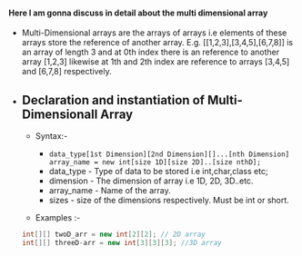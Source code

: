 #### Here I am gonna discuss in detail about the multi dimensional array

- Multi-Dimensional arrays are the arrays of arrays i.e elements of these arrays store the reference of another array. E.g. [[1,2,3],[3,4,5],[6,7,8]] is an array of length 3 and at 0th index there is an reference to another array [1,2,3] likewise at 1th and 2th index are reference to arrays [3,4,5] and [6,7,8] respectively.

- Declaration and instantiation of Multi-Dimensionall Array
    - 
    - Syntax:-
        - ```data_type[1st Dimension][2nd Dimension][]...[nth Dimension] array_name = new int[size 1D][size 2D]..[size nthD];```
        - data_type - Type of data to be stored i.e int,char,class etc;
        - dimension - The dimension of array i.e 1D, 2D, 3D..etc.
        - array_name - Name of the array.
        - sizes - size of the dimensions respectively. Must be int or short.

    - Examples :-
    ```java
    int[][] twoD_arr = new int[2][2]; // 2D array
    int[][] threeD-arr = new int[3][3][3]; //3D array
    ```
    
